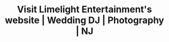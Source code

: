 ---
title: Visit Limelight Entertainment's website | Wedding DJ | Photography | NJ
description: Limelight Entertainment logo
img: /img/clients/limelight.png
link: http://limelightentertainmentnj.com/
---